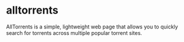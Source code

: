 # alltorrents
AllTorrents is a simple, lightweight web page that allows you to quickly search for torrents across multiple popular torrent sites.
